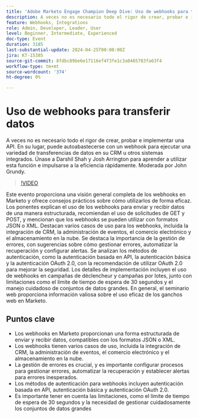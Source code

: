 ```yaml
---
title: 'Adobe Marketo Engage Champion Deep Dive: Uso de webhooks para transferir datos'
description: A veces no es necesario todo el rigor de crear, probar e implementar una API. En su lugar, puede autoabastecerse con un webhook para ejecutar una variedad de transferencias de datos en su CRM u otros sistemas integrados. Únase a Darshil Shah y Josh Arrington para aprender a utilizar esta función e impulsarse a la eficiencia rápidamente. Moderada por John Grundy.
feature: Webhooks, Integrations
role: Admin, Developer, Leader, User
level: Beginner, Intermediate, Experienced
doc-type: Event
duration: 3185
last-substantial-update: 2024-04-25T00:00:00Z
jira: KT-15385
source-git-commit: 8fdbc89be6e17116ef4f3fe1c3a0465783fa63f4
workflow-type: tm+mt
source-wordcount: '374'
ht-degree: 0%

---
```



# Uso de webhooks para transferir datos

A veces no es necesario todo el rigor de crear, probar e implementar una API. En su lugar, puede autoabastecerse con un webhook para ejecutar una variedad de transferencias de datos en su CRM u otros sistemas integrados. Únase a Darshil Shah y Josh Arrington para aprender a utilizar esta función e impulsarse a la eficiencia rápidamente. Moderada por John Grundy.

>[!VIDEO](https://video.tv.adobe.com/v/3428687/?learn=on)

Este evento proporciona una visión general completa de los webhooks en Marketo y ofrece consejos prácticos sobre cómo utilizarlos de forma eficaz. Los ponentes explican el uso de los webhooks para enviar y recibir datos de una manera estructurada, recomiendan el uso de solicitudes de GET y POST, y mencionan que los webhooks se pueden utilizar con formatos JSON o XML. Destacan varios casos de uso para los webhooks, incluida la integración de CRM, la administración de eventos, el comercio electrónico y el almacenamiento en la nube. Se destaca la importancia de la gestión de errores, con sugerencias sobre cómo gestionar errores, automatizar la recuperación y configurar alertas. Se analizan los métodos de autenticación, como la autenticación basada en API, la autenticación básica y la autenticación OAuth 2.0, con la recomendación de utilizar OAuth 2.0 para mejorar la seguridad. Los detalles de implementación incluyen el uso de webhooks en campañas de déclencheur y campañas por lotes, junto con limitaciones como el límite de tiempo de espera de 30 segundos y el manejo cuidadoso de conjuntos de datos grandes. En general, el seminario web proporciona información valiosa sobre el uso eficaz de los ganchos web en Marketo.

## Puntos clave

* Los webhooks en Marketo proporcionan una forma estructurada de enviar y recibir datos, compatibles con los formatos JSON o XML.
* Los webhooks tienen varios casos de uso, incluida la integración de CRM, la administración de eventos, el comercio electrónico y el almacenamiento en la nube.
* La gestión de errores es crucial, y es importante configurar procesos para gestionar errores, automatizar la recuperación y establecer alertas para errores inesperados.
* Los métodos de autenticación para webhooks incluyen autenticación basada en API, autenticación básica y autenticación OAuth 2.0.
* Es importante tener en cuenta las limitaciones, como el límite de tiempo de espera de 30 segundos y la necesidad de gestionar cuidadosamente los conjuntos de datos grandes